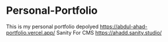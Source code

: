 # Personal-Portfolio
This is my personal portfolio 
depolyed https://abdul-ahad-portfolio.vercel.app/
Sanity For CMS https://ahadd.sanity.studio/
